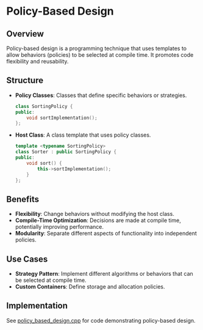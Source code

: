 ﻿# Policy-Based Design

## Overview

Policy-based design is a programming technique that uses templates to allow behaviors (policies) to be selected at compile time. It promotes code flexibility and reusability.

## Structure

- **Policy Classes**: Classes that define specific behaviors or strategies.

  ```cpp
  class SortingPolicy {
  public:
      void sortImplementation();
  };
  ```

- **Host Class**: A class template that uses policy classes.

  ```cpp
  template <typename SortingPolicy>
  class Sorter : public SortingPolicy {
  public:
      void sort() {
          this->sortImplementation();
      }
  };
  ```

## Benefits

- **Flexibility**: Change behaviors without modifying the host class.
- **Compile-Time Optimization**: Decisions are made at compile time, potentially improving performance.
- **Modularity**: Separate different aspects of functionality into independent policies.

## Use Cases

- **Strategy Pattern**: Implement different algorithms or behaviors that can be selected at compile time.
- **Custom Containers**: Define storage and allocation policies.

## Implementation

See [policy\_based\_design.cpp](policy_based_design.cpp) for code demonstrating policy-based design.